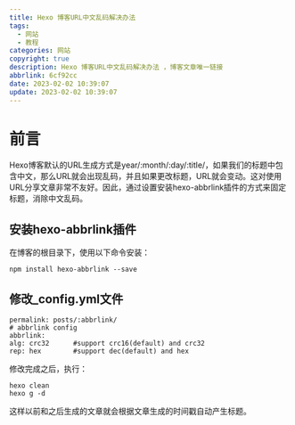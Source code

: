 ```yaml
---
title: Hexo 博客URL中文乱码解决办法
tags:
  - 网站
  - 教程
categories: 网站
copyright: true
description: Hexo 博客URL中文乱码解决办法 ，博客文章唯一链接
abbrlink: 6cf92cc
date: 2023-02-02 10:39:07
update: 2023-02-02 10:39:07
---
```


# 前言

Hexo博客默认的URL生成方式是year/:month/:day/:title/，如果我们的标题中包含中文，那么URL就会出现乱码，并且如果更改标题，URL就会变动。这对使用URL分享文章非常不友好。因此，通过设置安装hexo-abbrlink插件的方式来固定标题，消除中文乱码。

## 安装hexo-abbrlink插件

在博客的根目录下，使用以下命令安装：

    npm install hexo-abbrlink --save

## 修改_config.yml文件

    permalink: posts/:abbrlink/ 
    # abbrlink config
    abbrlink:
    alg: crc32      #support crc16(default) and crc32
    rep: hex        #support dec(default) and hex

修改完成之后，执行：

    hexo clean
    hexo g -d
 
这样以前和之后生成的文章就会根据文章生成的时间戳自动产生标题。

